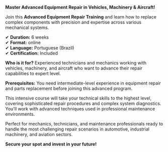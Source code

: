 **Master Advanced Equipment Repair in Vehicles, Machinery & Aircraft!**

Join this **Advanced Equipment Repair Training** and learn how to replace complex components with precision and expertise across various mechanical systems.

✔ **Duration:** 6 weeks  
✔ **Format:** online  
✔ **Language:** Portuguese (Brazil)  
✔ **Certification:** Included

**Who is it for?** Experienced technicians and mechanics working with vehicles, machinery, and aircraft who want to advance their repair capabilities to expert level.

**Prerequisites:**
You need intermediate-level experience in equipment repair and parts replacement before joining this advanced program.

This intensive course will take your technical skills to the highest level, covering sophisticated repair procedures and complex system diagnostics. You'll work with advanced techniques used in professional maintenance environments.

Perfect for mechanics, technicians, and maintenance professionals ready to handle the most challenging repair scenarios in automotive, industrial machinery, and aviation sectors.

**Secure your spot and invest in your future!**